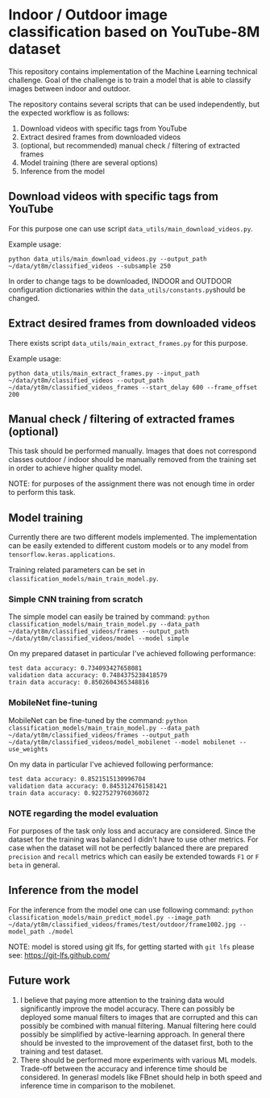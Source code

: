 # Indoor / Outdoor image classification based on YouTube-8M dataset

This repository contains implementation of the Machine Learning technical challenge. Goal of the challenge is to train a model that is able to classify images between indoor and outdoor.

The repository contains several scripts that can be used independently, but the expected workflow is as follows:
1. Download videos with specific tags from YouTube
2. Extract desired frames from downloaded videos
3. (optional, but recommended) manual check / filtering of extracted frames
4. Model training (there are several options)
5. Inference from the model

## Download videos with specific tags from YouTube

For this purpose one can use script `data_utils/main_download_videos.py`.

Example usage:

`python data_utils/main_download_videos.py --output_path ~/data/yt8m/classified_videos --subsample 250`

In order to change tags to be downloaded, INDOOR and OUTDOOR configuration dictionaries within the `data_utils/constants.py`should be changed.

## Extract desired frames from downloaded videos
There exists script `data_utils/main_extract_frames.py` for this purpose.

Example usage:

`python data_utils/main_extract_frames.py --input_path ~/data/yt8m/classified_videos --output_path ~/data/yt8m/classified_videos_frames --start_delay 600 --frame_offset 200`

## Manual check / filtering of extracted frames (optional)
This task should be performed manually. Images that does not correspond classes outdoor / indoor should be manually removed from the training set in order to achieve higher quality model.

NOTE: for purposes of the assignment there was not enough time in order to perform this task.

## Model training

Currently there are two different models implemented. The implementation can be easily extended to different custom models or to any model from `tensorflow.keras.applications`.

Training related parameters can be set in `classification_models/main_train_model.py`.

### Simple CNN training from scratch

The simple model can easily be trained by command: `python classification_models/main_train_model.py --data_path ~/data/yt8m/classified_videos/frames --output_path ~/data/yt8m/classified_videos/model --model simple`

On my prepared dataset in particular I've achieved following performance:

```
test data accuracy: 0.734093427658081
validation data accuracy: 0.7484375238418579
train data accuracy: 0.8502604365348816
```

### MobileNet fine-tuning

MobileNet can be fine-tuned by the command: `python classification_models/main_train_model.py --data_path ~/data/yt8m/classified_videos/frames --output_path ~/data/yt8m/classified_videos/model_mobilenet --model mobilenet --use_weights`

On my data in particular I've achieved following performance:

```
test data accuracy: 0.8521515130996704
validation data accuracy: 0.8453124761581421
train data accuracy: 0.9227527976036072
```

### NOTE regarding the model evaluation

For purposes of the task only loss and accuracy are considered. Since the dataset for the training was balanced I didn't have to use other metrics. For case when the dataset will not be perfectly balanced there are prepared `precision` and `recall` metrics which can easily be extended towards `F1` or `F beta` in general.


## Inference from the model

For the inference from the model one can use following command: `python classification_models/main_predict_model.py --image_path ~/data/yt8m/classified_videos/frames/test/outdoor/frame1002.jpg --model_path ./model`

NOTE: model is stored using git lfs, for getting started with `git lfs` please see: https://git-lfs.github.com/

## Future work

1. I believe that paying more attention to the training data would significantly improve the model accuracy. There can possibly be deployed some manual filters to images that are corrupted and this can possibly be combined with manual filtering. Manual filtering here could possibly be simplified by active-learning approach. In general there should be invested to the improvement of the dataset first, both to the training and test dataset.
2. There should be performed more experiments with various ML models. Trade-off between the accuracy and inference time should be considered. In generasl models like FBnet should help in both speed and inference time in comparison to the mobilenet. 
